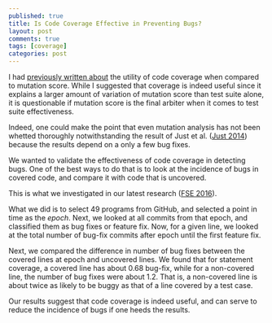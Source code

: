 ```yaml
---
published: true
title: Is Code Coverage Effective in Preventing Bugs?
layout: post
comments: true
tags: [coverage]
categories: post
---
```


I had [previously written about](/post/2015/10/01/should-we-use-mutation-score/)
the utility of code coverage when compared to mutation score. While I
suggested that coverage is indeed useful since it explains a larger amount
of variation of mutation score than test suite alone, it is questionable
if mutation score is the final arbiter when it comes to test suite
effectiveness.

Indeed, one could make the point that even mutation analysis has not
been whetted thoroughly notwithstanding the result of Just et al. ([Just 2014](/references#just2014are))
because the results depend on a only a few bug fixes.

We wanted to validate the effectiveness of code coverage in detecting
bugs. One of the best ways to do that is to look at the incidence of
bugs in covered code, and compare it with code that is uncovered.

This is what we investigated in our latest research ([FSE 2016](/publications/#ahmed2016can)).

What we did is to select 49 programs from GitHub, and selected a point
in time as the *epoch*. Next, we looked at all commits from that epoch,
and classified them as bug fixes or feature fix. Now, for a given line, we
looked at the total number of bug-fix commits after epoch until the first
feature fix.

Next, we compared the difference in number of bug fixes between the
covered lines at epoch and uncovered lines. We found that for statement
coverage, a covered line has about 0.68 bug-fix, while
for a non-covered line, the number of bug fixes were about 1.2. That is,
a non-covered line is about twice as likely to be buggy as that of a
line covered by a test case.

Our results suggest that code coverage is indeed useful, and can serve
to reduce the incidence of bugs if one heeds the results.
